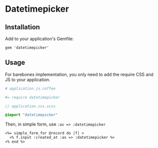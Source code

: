 # Datetimepicker

## Installation

Add to your application's Gemfile:

```
gem 'datetimepicker'
```

## Usage

For barebones implementation, you only need to add the require CSS and JS to your application.

```coffeescript
# application.js.coffee

#= require datetimepicker
```

```sass
// application.css.scss

@import "datetimepicker"
```

Then, in simple form, use `:as => :datetimepicker`

```erb
<%= simple_form_for @record do |f| >
  <% f.input :created_at :as => :datetimepicker %>
<% end %>
```

